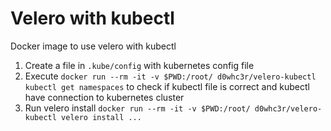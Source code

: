 # Velero with kubectl
Docker image to use velero with kubectl

1. Create a file in `.kube/config` with kubernetes config file
1. Execute `docker run --rm -it -v $PWD:/root/ d0whc3r/velero-kubectl kubectl get namespaces` to check if kubectl file is correct and kubectl have connection to kubernetes cluster
1. Run velero install `docker run --rm -it -v $PWD:/root/ d0whc3r/velero-kubectl velero install ...`
